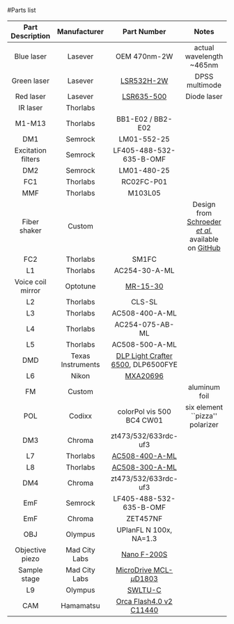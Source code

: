 #Parts list


|  Part Description  |                       Manufacturer                       |                                                Part Number                                                |                                               Notes                                               |
|:------------------:|:--------------------------------------------------------:|:---------------------------------------------------------------------------------------------------------:|:-------------------------------------------------------------------------------------------------:|
|     Blue laser     |                         Lasever                          |                                               OEM 470nm-2W                                                |                                     actual wavelength ~465nm                                      |
|  Green laser  |                         Lasever                          |                            [LSR532H-2W](http://lasever.com/product/277719556)                             |                                          DPSS multimode                                           |
|     Red laser      |                         Lasever                          |                            [LSR635-500](http://lasever.com/product/277721253)                             |                                            Diode laser                                            |
| IR laser| Thorlabs|                                                                                                           |                                                                                                   |
|       M1-M13       |                         Thorlabs                         |                                             BB1-E02 / BB2-E02                                             ||
|        DM1         |                         Semrock                          |                                                LM01-552-25                                                ||
| Excitation filters |                         Semrock                          |                                          LF405-488-532-635-B-OMF                                          ||
|        DM2         |                         Semrock                          |                                                LM01-480-25                                                ||
|        FC1         |                         Thorlabs                         |                                                RC02FC-P01                                                 ||
|        MMF         |                         Thorlabs                         |                                                  M103L05                                                  ||
|    Fiber shaker    |                          Custom                          |                                                                                                           | Design from [Schroeder <i>et al.</i>](https://doi.org/10.1364/BOE.380815) available on [GitHub](https://github.com/ries-lab/LaserEngine) | 
|        FC2         |                         Thorlabs                         |                                                   SM1FC                                                   ||
|         L1         |                         Thorlabs                         |                                               AC254-30-A-ML                                               ||
| Voice coil mirror  |                         Optotune                         |                                               [MR-15-30](https://www.optotune.com/mr1530)                                                ||
|         L2         |                         Thorlabs                         |                                                  CLS-SL                                                   ||
|         L3         |                         Thorlabs                         |                                              AC508-400-A-ML                                               ||
|         L4         |                         Thorlabs                         |                                              AC254-075-AB-ML                                              ||
|         L5         |                         Thorlabs                         |                                              AC508-500-A-ML                                               ||
|        DMD         |                    Texas Instruments                     |                 [DLP Light Crafter 6500](https://www.ti.com/tool/DLPLCR65EVM), DLP6500FYE                 ||
|         L6         |                          Nikon                           |                  [MXA20696](https://www.edmundoptics.com/p/nikon-200mm-tube-lens/15374/)                  ||
|         FM         |               Custom |                                                                                                           |                                           aluminum foil                                           |                     6 ~1mm diameter holes                     |
|        POL         |                          Codixx                          |                                         colorPol vis 500 BC4 CW01                                         |                                  six element ``pizza'' polarizer                                  ||
|        DM3         |                          Chroma                          |                                           zt473/532/633rdc-uf3                                            ||
|         L7         |                         Thorlabs                         |                                            [AC508-400-A-ML]()                                             ||
|         L8         |                         Thorlabs                         |                                            [AC508-300-A-ML]()                                             ||
|        DM4         |                          Chroma                          |                                           zt473/532/633rdc-uf3                                            ||
|        EmF         |                         Semrock                          |                                          LF405-488-532-635-B-OMF                                          ||
|        EmF         |                          Chroma                          |                                                 ZET457NF                                                  ||
|        OBJ         |                         Olympus                          |                                          UPlanFL N 100x, NA=1.3                                           ||
|  Objective piezo   |             Mad City Labs |                        [Nano F-200S](http://www.madcitylabs.com/nanozseries.html)                         ||
|    Sample stage    |       Mad City Labs |                  [MicroDrive MCL-$\mu$D1803](http://www.madcitylabs.com/microstage.html)                  ||
|         L9         |                  Olympus |                 [SWLTU-C](https://www.olympus-lifescience.com/en/oem-components/swtlu-c/)                 ||
|        CAM         |         Hamamatsu | [Orca Flash4.0 v2 C11440](https://www.hamamatsu.com/jp/en/product/cameras/cmos-cameras/C11440-42U30.html) ||   